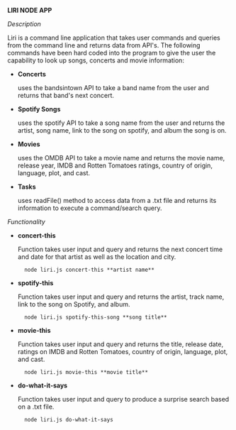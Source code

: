 **LIRI NODE APP**

*Description*

Liri is a command line application that takes user commands and queries from the command line and returns data from API's. The following commands have been hard coded into the program to give the user the capability to look up songs, concerts and movie information:

* **Concerts**

    uses the bandsintown API to take a band name from the user and returns that band's next concert.

* **Spotify Songs**

    uses the spotify API to take a song name from the user and returns the artist, song name, link to the song on spotify, and album the song is on.

* **Movies**
    
    uses the OMDB API to take a movie name and returns the movie name, release year, IMDB and Rotten Tomatoes ratings, country of origin, language, plot, and cast.

* **Tasks**
    
    uses readFile() method to access data from a .txt file and returns its information to execute a command/search query.

*Functionality*

* **concert-this**
    
    Function takes user input and query and returns the next concert time and date for that artist as well as the location and city.
        
        node liri.js concert-this **artist name**

* **spotify-this**
    
    Function takes user input and query and returns the artist, track name, link to the song on Spotify, and album.
        
        node liri.js spotify-this-song **song title**

* **movie-this**
    
    Function takes user input and query and returns the title, release date, ratings on IMDB and Rotten Tomatoes, country of origin, language, plot, and cast.
        
        node liri.js movie-this **movie title**

* **do-what-it-says**
    
    Function takes user input and query to produce a surprise search based on a .txt file.
        
        node liri.js do-what-it-says




